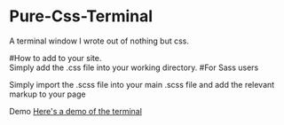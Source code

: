 # Pure-Css-Terminal
A terminal window I wrote out of nothing but css. 


#How to add to your site.  
Simply add the .css file into your working directory.
#For Sass users

Simply import the .scss file into your main .scss file and add the relevant markup to your page

Demo 
<a href="http://jamesbarzegar.com/pureCssTerminal/"> Here's a demo of the terminal</a>

